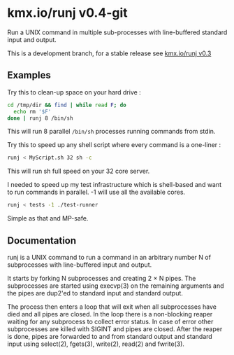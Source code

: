 # kmx.io/runj v0.4-git

Run a UNIX command in multiple sub-processes with line-buffered
standard input and output.

This is a development branch, for a stable release see
[kmx.io/runj v0.3](https://git.kmx.io/kmx.io/runj/_tree/v0.3)

## Examples

Try this to clean-up space on your hard drive :

```sh
cd /tmp/dir && find | while read F; do
  echo rm '$F'
done | runj 8 /bin/sh
```

This will run 8 parallel `/bin/sh` processes running commands from
stdin.

Try this to speed up any shell script where every command is a
one-liner :

```sh
runj < MyScript.sh 32 sh -c
```

This will run sh full speed on your 32 core server.

I needed to speed up my test infrastructure which is shell-based
and want to run commands in parallel. -1 will use all the
available cores.

```sh
runj < tests -1 ./test-runner
```

Simple as that and MP-safe.


## Documentation

runj is a UNIX command to run a command in an arbitrary number N of
subprocesses with line-buffered input and output.

It starts by forking N subprocesses and creating 2 × N pipes. The
subprocesses are started using execvp(3) on the remaining arguments
and the pipes are dup2'ed to standard input and standard output.

The process then enters a loop that will exit when all subprocesses have
died and all pipes are closed. In the loop there is a non-blocking
reaper waiting for any subprocess to collect error status. In case of
error other subprocesses are killed with SIGINT and pipes are closed.
After the reaper is done, pipes are forwarded to and from standard
output and standard input using select(2), fgets(3), write(2), read(2)
and fwrite(3).
